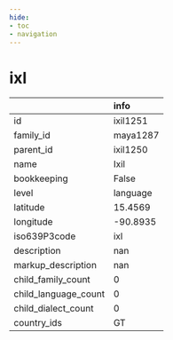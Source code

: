 ```yaml
---
hide:
- toc
- navigation
---
```

# ixl
|                      | info     |
|:---------------------|:---------|
| id                   | ixil1251 |
| family_id            | maya1287 |
| parent_id            | ixil1250 |
| name                 | Ixil     |
| bookkeeping          | False    |
| level                | language |
| latitude             | 15.4569  |
| longitude            | -90.8935 |
| iso639P3code         | ixl      |
| description          | nan      |
| markup_description   | nan      |
| child_family_count   | 0        |
| child_language_count | 0        |
| child_dialect_count  | 0        |
| country_ids          | GT       |